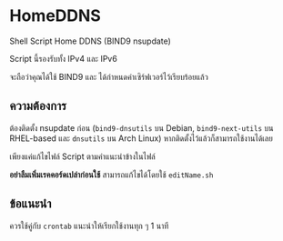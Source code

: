 # HomeDDNS
Shell Script Home DDNS (BIND9 nsupdate)

Script นี้รองรับทั้ง IPv4 และ IPv6

จะถือว่าคุณได้ใช้ BIND9 และ ได้กำหนดค่าเซิร์ฟเวอร์ไว้เรียบร้อยแล้ว

## ความต้องการ


ต้องติดตั้ง nsupdate ก่อน (`bind9-dnsutils` บน Debian, `bind9-next-utils` บน RHEL-based และ `dnsutils` บน Arch Linux) หากติดตั้งไว้แล้วก็สามารถใช้งานได้เลย

เพียงแค่แก้ไขไฟล์ Script ตามคำแนะนำข้างในไฟล์

**อย่าลืมเพิ่มเรคคอร์ดเปล่าก่อนใช้** สามารถแก้ไขได้โดยใช้ ```editName.sh```

## ข้อแนะนำ

ควรใช้คู่กับ ```crontab``` แนะนำให้เรียกใช้งานทุก ๆ 1 นาที
